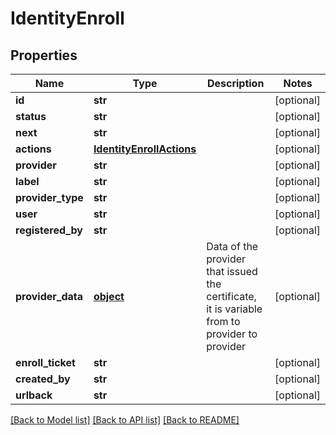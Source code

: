 # IdentityEnroll

## Properties
Name | Type | Description | Notes
------------ | ------------- | ------------- | -------------
**id** | **str** |  | [optional] 
**status** | **str** |  | [optional] 
**next** | **str** |  | [optional] 
**actions** | [**IdentityEnrollActions**](IdentityEnrollActions.md) |  | [optional] 
**provider** | **str** |  | [optional] 
**label** | **str** |  | [optional] 
**provider_type** | **str** |  | [optional] 
**user** | **str** |  | [optional] 
**registered_by** | **str** |  | [optional] 
**provider_data** | [**object**](.md) | Data of the provider that issued the certificate, it is variable from to provider to provider | [optional] 
**enroll_ticket** | **str** |  | [optional] 
**created_by** | **str** |  | [optional] 
**urlback** | **str** |  | [optional] 

[[Back to Model list]](../README.md#documentation-for-models) [[Back to API list]](../README.md#documentation-for-api-endpoints) [[Back to README]](../README.md)


